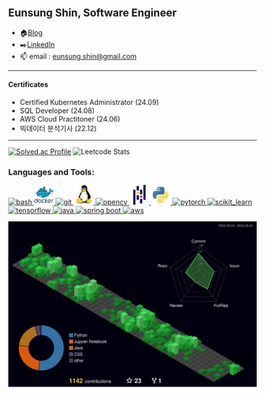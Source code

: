 ## Eunsung Shin, Software Engineer
- 🏠[Blog](https://watanka.github.io/blog/)   
- ✒️[LinkedIn](https://www.linkedin.com/in/eun-sung-shin-6b2386223/)  
- 📫 email : eunsung.shin@gmail.com  
---
#### Certificates
- Certified Kubernetes Administrator (24.09)
- SQL Developer (24.08)
- AWS Cloud Practitoner (24.06)
- 빅데이터 분석기사 (22.12)
---

[![Solved.ac Profile](http://mazassumnida.wtf/api/v2/generate_badge?boj=suj01057)](https://solved.ac/suj01057/)
![Leetcode Stats](https://leetcard.jacoblin.cool/watanka)



<h3 align="left">Languages and Tools:</h3>
<p align="left"> <a href="https://www.gnu.org/software/bash/" target="_blank" rel="noreferrer"> <img src="https://www.vectorlogo.zone/logos/gnu_bash/gnu_bash-icon.svg" alt="bash" width="40" height="40"/> </a> <a href="https://www.docker.com/" target="_blank" rel="noreferrer"> <img src="https://raw.githubusercontent.com/devicons/devicon/master/icons/docker/docker-original-wordmark.svg" alt="docker" width="40" height="40"/> </a> <a href="https://git-scm.com/" target="_blank" rel="noreferrer"> <img src="https://www.vectorlogo.zone/logos/git-scm/git-scm-icon.svg" alt="git" width="40" height="40"/> </a> <a href="https://www.linux.org/" target="_blank" rel="noreferrer"> <img src="https://raw.githubusercontent.com/devicons/devicon/master/icons/linux/linux-original.svg" alt="linux" width="40" height="40"/> </a> <a href="https://opencv.org/" target="_blank" rel="noreferrer"> <img src="https://www.vectorlogo.zone/logos/opencv/opencv-icon.svg" alt="opencv" width="40" height="40"/> </a> <a href="https://pandas.pydata.org/" target="_blank" rel="noreferrer"> <img src="https://raw.githubusercontent.com/devicons/devicon/2ae2a900d2f041da66e950e4d48052658d850630/icons/pandas/pandas-original.svg" alt="pandas" width="40" height="40"/> </a> <a href="https://www.python.org" target="_blank" rel="noreferrer"> <img src="https://raw.githubusercontent.com/devicons/devicon/master/icons/python/python-original.svg" alt="python" width="40" height="40"/> </a> <a href="https://pytorch.org/" target="_blank" rel="noreferrer"> <img src="https://www.vectorlogo.zone/logos/pytorch/pytorch-icon.svg" alt="pytorch" width="40" height="40"/> </a> <a href="https://scikit-learn.org/" target="_blank" rel="noreferrer"> <img src="https://upload.wikimedia.org/wikipedia/commons/0/05/Scikit_learn_logo_small.svg" alt="scikit_learn" width="40" height="40"/> </a> <a href="https://www.tensorflow.org" target="_blank" rel="noreferrer"> <img src="https://www.vectorlogo.zone/logos/tensorflow/tensorflow-icon.svg" alt="tensorflow" width="40" height="40"/> 
<img src="https://www.vectorlogo.zone/logos/java/java-vertical.svg" alt="java" width="35" height="40"/>
<img src="https://www.vectorlogo.zone/logos/springio/springio-ar21.svg" alt="spring boot" width="42" height="45"/>
<img src="https://www.vectorlogo.zone/logos/amazon_aws/amazon_aws-ar21.svg" alt="aws" width="60" height="30"/>
</a> </p>


![](./profile-3d-contrib/profile-night-green.svg)
